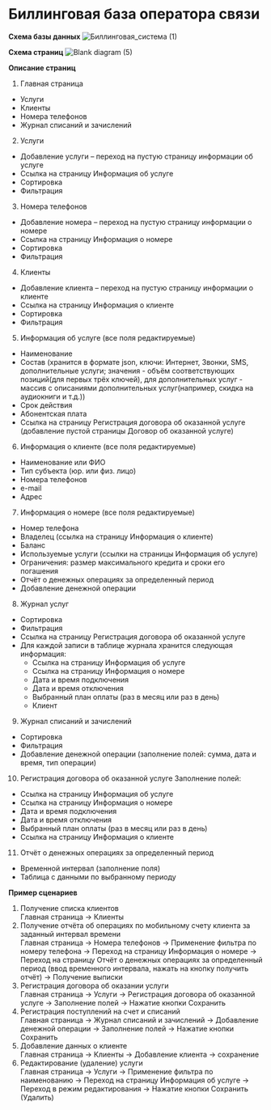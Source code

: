 # Биллинговая база оператора связи

**Схема базы данных**
![Биллинговая_система (1)](https://user-images.githubusercontent.com/93032454/154475552-beb5d6ce-befd-443d-8f41-8cb732c4935a.png)

**Схема страниц**
![Blank diagram (5)](https://user-images.githubusercontent.com/93032454/154475586-0a37951a-cc8e-4c6c-9452-6c43eb36058c.png)

**Описание страниц**
1) Главная страница
- Услуги
- Клиенты
- Номера телефонов
- Журнал списаний и зачислений
2) Услуги
- Добавление услуги – переход на пустую страницу информации об услуге
- Ссылка на страницу Информация об услуге
- Сортировка
- Фильтрация
3) Номера телефонов
- Добавление номера – переход на пустую страницу информации о номере
- Ссылка на страницу Информация о номере
- Сортировка
- Фильтрация
4) Клиенты
- Добавление клиента – переход на пустую страницу информации о клиенте
- Ссылка на страницу Информация о клиенте
- Сортировка
- Фильтрация
5) Информация об услуге (все поля редактируемые)
- Наименование
- Состав (хранится в формате json, ключи: Интернет, Звонки, SMS, дополнительные услуги; значения - объём соответствующих позиций(для первых трёх ключей), для дополнительных услуг - массив с описаниями дополнительных услуг(например, скидка на аудиокниги и т.д.)) 
- Срок действия
- Абонентская плата
- Ссылка на страницу Регистрация договора об оказанной услуге (добавление пустой страницы Договор об оказанной услуге)
6) Информация о клиенте (все поля редактируемые)
- Наименование или ФИО
- Тип субъекта (юр. или физ. лицо)
- Номера телефонов
- e-mail
- Адрес
7) Информация о номере (все поля редактируемые)
- Номер телефона
- Владелец (ссылка на страницу Информация о клиенте)
- Баланс
- Используемые услуги (ссылки на страницы Информация об услуге)
- Ограничения: размер максимального кредита и сроки его погашения
- Отчёт о денежных операциях за определенный период
- Добавление денежной операции
8) Журнал услуг
- Сортировка
- Фильтрация
- Ссылка на страницу Регистрация договора об оказанной услуге
- Для каждой записи в таблице журнала хранится следующая информация:
    - Ссылка на страницу Информация об услуге
    - Ссылка на страницу Информация о номере
    - Дата и время подключения
    - Дата и время отключения
    - Выбранный план оплаты (раз в месяц или раз в день)
    - Клиент
9) Журнал списаний и зачислений
- Сортировка
- Фильтрация
- Добавление денежной операции (заполнение полей: сумма, дата и время, тип операции)
10) Регистрация договора об оказанной услуге
Заполнение полей:
- Ссылка на страницу Информация об услуге
- Ссылка на страницу Информация о номере
- Дата и время подключения
- Дата и время отключения
- Выбранный план оплаты (раз в месяц или раз в день)
- Ссылка на страницу Информация о клиенте
11) Отчёт о денежных операциях за определенный период
- Временной интервал (заполнение поля)
- Таблица с данными по выбранному периоду


**Пример сценариев**
1) Получение списка клиентов\
Главная страница -> Клиенты
2) Получение отчёта об операциях по мобильному счету клиента за заданный интервал времени\
Главная страница -> Номера телефонов -> Применение фильтра по номеру телефона -> Переход на страницу Информация о номере -> Переход на страницу Отчёт о денежных операциях за определенный период (ввод временного интервала, нажать на кнопку получить отчёт) -> Получение выписки
3) Регистрация договора об оказании услуги\
Главная страница -> Услуги -> Регистрация договора об оказанной услуге -> Заполнение полей -> Нажатие кнопки Сохранить
4) Регистрация поступлений на счет и списаний\
Главная страница -> Журнал списаний и зачислений -> Добавление денежной операции -> Заполнение полей -> Нажатие кнопки Сохранить
5) Добавление данных о клиенте\
Главная страница -> Клиенты -> Добавление клиента -> сохранение
6) Редактирование (удаление) услуги\
Главная страница -> Услуги -> Применение фильтра по наименованию -> Переход на страницу Информация об услуге -> Переход в режим редактирования -> Нажатие кнопки Сохранить (Удалить)
